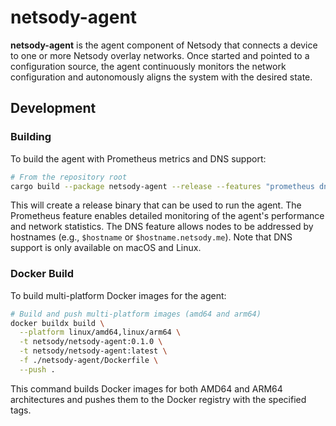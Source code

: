 # netsody-agent

**netsody-agent** is the agent component of Netsody that connects a device to one or more Netsody overlay networks. Once started and pointed to a configuration source, the agent continuously monitors the network configuration and autonomously aligns the system with the desired state.


## Development

### Building

To build the agent with Prometheus metrics and DNS support:

```bash
# From the repository root
cargo build --package netsody-agent --release --features "prometheus dns"
```

This will create a release binary that can be used to run the agent. The Prometheus feature enables detailed monitoring of the agent's performance and network statistics. The DNS feature allows nodes to be addressed by hostnames (e.g., `$hostname` or `$hostname.netsody.me`). Note that DNS support is only available on macOS and Linux.

### Docker Build

To build multi-platform Docker images for the agent:

```bash
# Build and push multi-platform images (amd64 and arm64)
docker buildx build \
  --platform linux/amd64,linux/arm64 \
  -t netsody/netsody-agent:0.1.0 \
  -t netsody/netsody-agent:latest \
  -f ./netsody-agent/Dockerfile \
  --push .
```

This command builds Docker images for both AMD64 and ARM64 architectures and pushes them to the Docker registry with the specified tags.